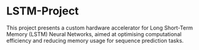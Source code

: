 # LSTM-Project
This project presents a custom hardware accelerator for Long Short-Term Memory (LSTM) Neural Networks, aimed at optimising computational efficiency and reducing memory usage for sequence prediction tasks. 
